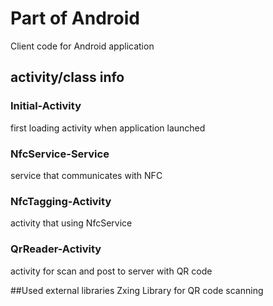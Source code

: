 # Part of Android
Client code for Android application
## activity/class info
### Initial-Activity
first loading activity when application launched
### NfcService-Service
service that communicates with NFC
### NfcTagging-Activity
activity that using NfcService
### QrReader-Activity
activity for scan and post to server with QR code

##Used external libraries
Zxing Library for QR code scanning
